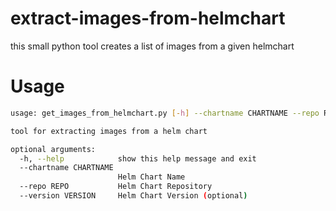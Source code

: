 # extract-images-from-helmchart

this small python tool creates a list of images from a given helmchart

# Usage

```bash
usage: get_images_from_helmchart.py [-h] --chartname CHARTNAME --repo REPO [--version VERSION]

tool for extracting images from a helm chart

optional arguments:
  -h, --help            show this help message and exit
  --chartname CHARTNAME
                        Helm Chart Name
  --repo REPO           Helm Chart Repository
  --version VERSION     Helm Chart Version (optional)
```